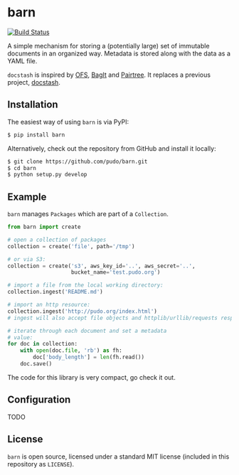 barn
====

[![Build Status](https://travis-ci.org/pudo/barn.png?branch=master)](https://travis-ci.org/pudo/barn)

A simple mechanism for storing a (potentially large) set of immutable documents in an organized way. Metadata is stored along with the data as a YAML file.


``docstash`` is inspired by [OFS](https://github.com/okfn/ofs), [BagIt](https://github.com/LibraryOfCongress/bagit-python) and [Pairtree](https://pythonhosted.org/Pairtree/). It replaces a previous project, [docstash](https://github.com/pudo/docstash).


Installation
------------

The easiest way of using ``barn`` is via PyPI:

```bash
$ pip install barn
```

Alternatively, check out the repository from GitHub and install it locally:

```bash
$ git clone https://github.com/pudo/barn.git
$ cd barn
$ python setup.py develop
```


Example
-------

``barn`` manages ``Packages`` which are part of a ``Collection``. 


```python
from barn import create

# open a collection of packages
collection = create('file', path='/tmp')

# or via S3:
collection = create('s3', aws_key_id='..', aws_secret='..',
                    bucket_name='test.pudo.org')

# import a file from the local working directory:
collection.ingest('README.md')

# import an http resource:
collection.ingest('http://pudo.org/index.html')
# ingest will also accept file objects and httplib/urllib/requests responses

# iterate through each document and set a metadata
# value:
for doc in collection:
    with open(doc.file, 'rb') as fh:
        doc['body_length'] = len(fh.read())
    doc.save()
```

The code for this library is very compact, go check it out.


Configuration
-------------

TODO

License
-------

``barn`` is open source, licensed under a standard MIT license (included in this repository as ``LICENSE``).
